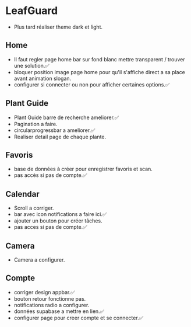 # LeafGuard

- Plus tard réaliser theme dark et light.

## Home

- Il faut regler page home bar sur fond blanc mettre transparent / trouver une solution.✅
- bloquer position image page home pour qu'il s'affiche direct a sa place avant animation slogan.
- configurer si connecter ou non pour afficher certaines options.✅

## Plant Guide

- Plant Guide barre de recherche ameliorer.✅
- Pagination a faire.
- circularprogressbar a ameliorer.✅
- Realiser detail page de chaque plante.

## Favoris

- base de données à créer pour enregistrer favoris et scan.
- pas accès si pas de compte.✅

## Calendar

- Scroll a corriger.
- bar avec icon notifications a faire ici.✅
- ajouter un bouton pour créer tâches.
- pas acces si pas de compte.✅

## Camera

- Camera a configurer.

## Compte

- corriger design appbar.✅
- bouton retour fonctionne pas.
- notifications radio a configurer.
- données supabase a mettre en lien.✅
- configurer page pour creer compte et se connecter.✅
